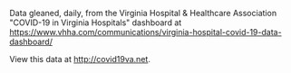 Data gleaned, daily, from the Virginia Hospital & Healthcare Association "COVID-19 in Virginia Hospitals" dashboard at https://www.vhha.com/communications/virginia-hospital-covid-19-data-dashboard/

View this data at http://covid19va.net.